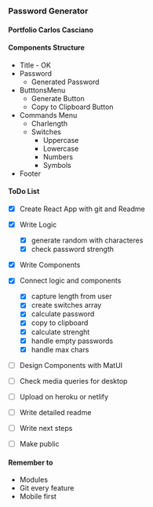 ### Password Generator
#### Portfolio Carlos Casciano

#### Components Structure
- Title - OK
- Password 
    - Generated Password
- ButttonsMenu
    - Generate Button
    - Copy to Clipboard Button
- Commands Menu
    - Charlength
    - Switches
        - Uppercase
        - Lowercase
        - Numbers
        - Symbols
- Footer

#### ToDo List
- [X] Create React App with git and Readme
- [X] Write Logic
    - [X] generate random with characteres
    - [X] check password strength
- [X] Write Components
- [X] Connect logic and components
    - [X] capture length from user
    - [X] create switches array
    - [X] calculate password
    - [X] copy to clipboard
    - [X] calculate strenght
    - [X] handle empty passwords
    - [X] handle max chars
- [ ] Design Components with MatUI
- [ ] Check media queries for desktop
- [ ] Upload on heroku or netlify
- [ ] Write detailed readme
- [ ] Write next steps
- [ ] Make public


#### Remember to
- Modules
- Git every feature
- Mobile first

